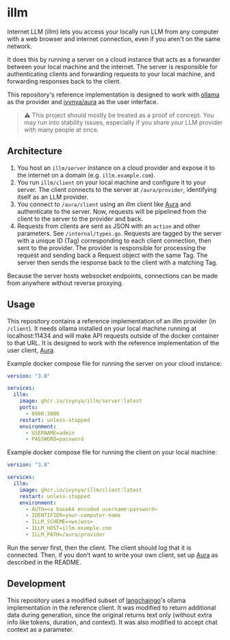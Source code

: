 # illm

Internet LLM (illm) lets you access your locally run LLM from any computer with a web browser and internet connection, even if you aren't on the same network.

It does this by running a server on a cloud instance that acts as a forwarder between your local machine and the internet. The server is responsible for authenticating clients and forwarding requests to your local machine, and forwarding responses back to the client.

This repository's reference implementation is designed to work with [ollama](https://ollama.ai) as the provider and [ivynya/aura](https://github.com/ivynya/aura) as the user interface.

> ⚠️ This project should mostly be treated as a proof of concept. You may run into stability issues, especially if you share your LLM provider with many people at once.

## Architecture

1. You host an `illm/server` instance on a cloud provider and expose it to the internet on a domain (e.g. `illm.example.com`).
2. You run `illm/client` on your local machine and configure it to your server. The client connects to the server at `/aura/provider`, identifying itself as an LLM provider.
3. You connect to `/aura/client` using an illm client like [Aura](https://github.com/ivynya/aura) and authenticate to the server. Now, requests will be pipelined from the client to the server to the provider and back.
4. Requests from clients are sent as JSON with an `action` and other parameters. See `/internal/types.go`. Requests are tagged by the server with a unique ID (Tag) corresponding to each client connection, then sent to the provider. The provider is responsible for processing the request and sending back a Request object with the same Tag. The server then sends the response back to the client with a matching Tag.

Because the server hosts websocket endpoints, connections can be made from anywhere without reverse proxying.

## Usage

This repository contains a reference implementation of an illm provider (in `/client`). It needs ollama installed on your local machine running at localhost:11434 and will make API requests outside of the docker container to that URL. It is designed to work with the reference implementation of the user client, [Aura](https://github.com/ivynya/aura).

Example docker compose file for running the server on your cloud instance:

```yaml
version: "3.8"

services:
  illm:
    image: ghcr.io/ivynya/illm/server:latest
    ports:
      - 8080:3000
    restart: unless-stopped
    environment:
      - USERNAME=admin
      - PASSWORD=password
```

Example docker compose file for running the client on your local machine:

```yaml
version: "3.8"

services:
  illm:
    image: ghcr.io/ivynya/illm/client:latest
    restart: unless-stopped
    environment:
      - AUTH=<a base64 encoded username:password>
      - IDENTIFIER=your-computer-name
      - ILLM_SCHEME=<ws|wss>
      - ILLM_HOST=illm.example.com
      - ILLM_PATH=/aura/provider
```

Run the server first, then the client. The client should log that it is connected. Then, if you don't want to write your own client, set up [Aura](https://github.com/ivynya/aura) as described in the README.

## Development

This repository uses a modified subset of [langchaingo](https://github.com/tmc/langchaingo)'s ollama implementation in the reference client. It was modified to return additional data during generation, since the original returns text only (without extra info like tokens, duration, and context). It was also modified to accept chat context as a parameter.
